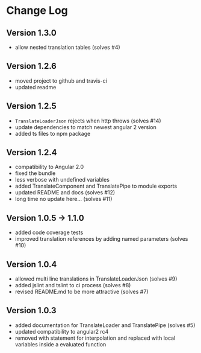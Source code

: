 # Change Log

## Version 1.3.0
* allow nested translation tables (solves #4)

## Version 1.2.6
* moved project to github and travis-ci
* updated readme

## Version 1.2.5
* `TranslateLoaderJson` rejects when http throws (solves #14)
* update dependencies to match newest angular 2 version
* added ts files to npm package

## Version 1.2.4
* compatibility to Angular 2.0
* fixed the bundle
* less verbose with undefined variables
* added TranslateComponent and TranslatePipe to module exports
* updated README and docs (solves #12)
* long time no update here... (solves #11)

## Version 1.0.5 -> 1.1.0
* added code coverage tests
* improved translation references by adding named parameters (solves #10)

## Version 1.0.4
* allowed multi line translations in TranslateLoaderJson (solves #9)
* added jslint and tslint to ci process (solves #8)
* revised README.md to be more attractive (solves #7)

## Version 1.0.3
* added documentation for TranslateLoader and TranslatePipe (solves #5)
* updated compatibility to angular2 rc4
* removed with statement for interpolation and replaced with local variables inside a evaluated function
